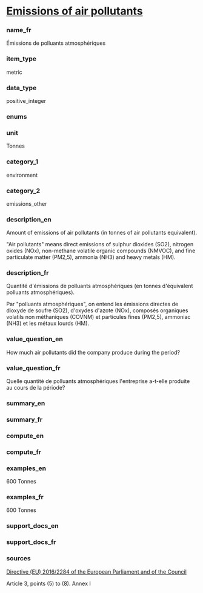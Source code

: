 
# [Emissions of air pollutants](#air_pollutants_tonnes)

### name_fr

Émissions de polluants atmosphériques

### item_type

metric

### data_type

positive_integer

### enums



### unit

Tonnes

### category_1

environment

### category_2

emissions_other

### description_en


Amount of emissions of air pollutants (in tonnes of air pollutants equivalent).  

  

"Air pollutants" means direct emissions of sulphur dioxides (SO2), nitrogen oxides (NOx),
non-methane volatile organic compounds (NMVOC), and fine particulate matter (PM2,5), ammonia (NH3)
and heavy metals (HM).


### description_fr


Quantité d'émissions de polluants atmosphériques (en tonnes d'équivalent polluants atmosphériques).
  

  

Par "polluants atmosphériques", on entend les émissions directes de dioxyde de soufre (SO2), 
d'oxydes d'azote (NOx),
composés organiques volatils non méthaniques (COVNM) et particules fines (PM2,5), ammoniac (NH3)
et les métaux lourds (HM).
 

### value_question_en

How much air pollutants did the company produce during the period?

### value_question_fr

Quelle quantité de polluants atmosphériques l'entreprise a-t-elle
 produite au cours de la période?

### summary_en



### summary_fr



### compute_en



### compute_fr



### examples_en

600 Tonnes

### examples_fr

600 Tonnes

### support_docs_en



### support_docs_fr



### sources


[Directive (EU) 2016/2284 of the European Parliament and of the Council](https://eur-lex.europa.eu/legal-content/EN/TXT/?uri=uriserv%3AOJ.L_.2016.344.01.0001.01.ENG)  

Article 3, points (5) to (8). Annex I

            